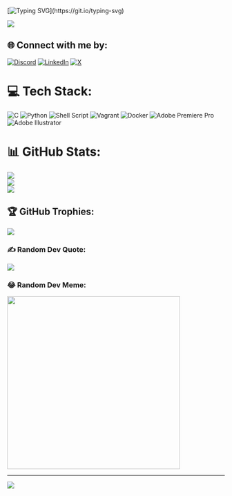 [![Typing SVG](https://readme-typing-svg.demolab.com?font=Fira+Code&pause=1000&color=65C3F7&random=false&width=435&lines=Hello+There!!;Welcome+to+My+GitHub+Profile+😊;I'm+Khlifa+Elbad+.)](https://git.io/typing-svg)

<img src="https://camo.githubusercontent.com/c62fae9d5658ceb53190464e928473d3a14e30bc605180d8cd76a8eb5f71eca6/68747470733a2f2f6163656769662e636f6d2f77702d636f6e74656e742f75706c6f6164732f323032312f3466683577692f77656c636f6d652d352e676966" data-canonical-src="https://acegif.com/wp-content/uploads/2021/4fh5wi/welcome-5.gif" style="max-width: 100%; display: inline-block;" data-target="animated-image.originalImage">

## 🌐 Connect with me by:
[![Discord](https://img.shields.io/badge/Discord-%237289DA.svg?logo=discord&logoColor=white)](https://discord.gg/khlifaelbad) [![LinkedIn](https://img.shields.io/badge/LinkedIn-%230077B5.svg?logo=linkedin&logoColor=white)](https://linkedin.com/in/khlifaelbad) [![X](https://img.shields.io/badge/X-black.svg?logo=X&logoColor=white)](https://x.com/khlifaelbad) 

# 💻 Tech Stack:
![C](https://img.shields.io/badge/c-%2300599C.svg?style=for-the-badge&logo=c&logoColor=white) ![Python](https://img.shields.io/badge/python-3670A0?style=for-the-badge&logo=python&logoColor=ffdd54) ![Shell Script](https://img.shields.io/badge/shell_script-%23121011.svg?style=for-the-badge&logo=gnu-bash&logoColor=white) ![Vagrant](https://img.shields.io/badge/vagrant-%231563FF.svg?style=for-the-badge&logo=vagrant&logoColor=white) ![Docker](https://img.shields.io/badge/docker-%230db7ed.svg?style=for-the-badge&logo=docker&logoColor=white) ![Adobe Premiere Pro](https://img.shields.io/badge/Adobe%20Premiere%20Pro-9999FF.svg?style=for-the-badge&logo=Adobe%20Premiere%20Pro&logoColor=white) ![Adobe Illustrator](https://img.shields.io/badge/adobe%20illustrator-%23FF9A00.svg?style=for-the-badge&logo=adobe%20illustrator&logoColor=white) 
# 📊 GitHub Stats:
![](https://github-readme-stats.vercel.app/api?username=khlifaelbad&theme=radical&hide_border=false&include_all_commits=false&count_private=false)<br/>
![](https://github-readme-streak-stats.herokuapp.com/?user=khlifaelbad&theme=radical&hide_border=false)<br/>
![](https://github-readme-stats.vercel.app/api/top-langs/?username=khlifaelbad&theme=radical&hide_border=false&include_all_commits=false&count_private=false&layout=compact)

## 🏆 GitHub Trophies:
![](https://github-profile-trophy.vercel.app/?username=khlifaelbad&theme=radical&no-frame=true&no-bg=false&margin-w=4)

### ✍️ Random Dev Quote:   
![](https://quotes-github-readme.vercel.app/api?type=horizontal&theme=tokyonight)

### 😂 Random Dev Meme:
<img src='https://randommeme-five.vercel.app/' style="height: 400px;"/>

---
[![](https://visitcount.itsvg.in/api?id=khlifaelbad&icon=9&color=1)](https://visitcount.itsvg.in)

<!-- Proudly created with GPRM ( https://gprm.itsvg.in ) -->
